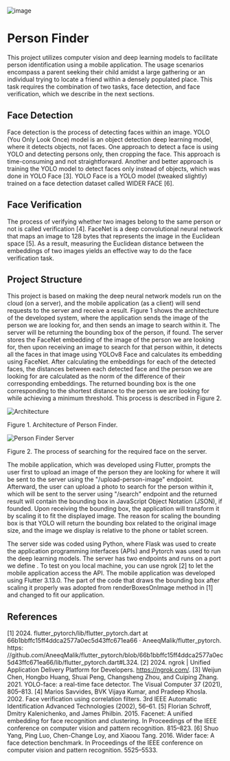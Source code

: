 ![image](https://github.com/user-attachments/assets/958cf520-efb9-4481-be39-439d40deb2e7)

# Person Finder
This project utilizes computer vision and deep learning models to facilitate person identification using a mobile
application. The usage scenarios encompass a parent seeking their child amidst a large gathering or an individual
trying to locate a friend within a densely populated place. This task requires the combination of two tasks, face
detection, and face verification, which we describe in the next sections. 

## Face Detection
Face detection is the process of detecting faces within an image. YOLO (You Only Look Once) model is an object
detection deep learning model, where it detects objects, not faces. One approach to detect a face is using YOLO and
detecting persons only, then cropping the face. This approach is time-consuming and not straightforward. Another
and better approach is training the YOLO model to detect faces only instead of objects, which was done in YOLO
Face [3]. YOLO Face is a YOLO model (tweaked slightly) trained on a face detection dataset called WIDER
FACE [6].

## Face Verification
The process of verifying whether two images belong to the same person or not is called verification [4]. FaceNet
is a deep convolutional neural network that maps an image to 128 bytes that represents the image in the Euclidean
space [5]. As a result, measuring the Euclidean distance between the embeddings of two images yields an effective
way to do the face verification task.

## Project Structure
This project is based on making the deep neural network models run on the cloud (on a server), and the mobile
application (as a client) will send requests to the server and receive a result. Figure 1 shows the architecture of
the developed system, where the application sends the image of the person we are looking for, and then sends an
image to search within it. The server will be returning the bounding box of the person, if found. The server stores
the FaceNet embedding of the image of the person we are looking for, then upon receiving an image to search for
that person within, it detects all the faces in that image using YOLOv8 Face and calculates its embedding using 
FaceNet. After calculating the embeddings for each of the detected faces, the distances between each detected face
and the person we are looking for are calculated as the norm of the difference of their corresponding embeddings.
The returned bounding box is the one corresponding to the shortest distance to the person we are looking for while
achieving a minimum threshold. This process is described in Figure 2.

![Architecture](https://github.com/user-attachments/assets/332ab6ea-17db-4560-a36e-942219943620)

Figure 1. Architecture of Person Finder.

![Person Finder Server](https://github.com/user-attachments/assets/e93552e3-6b27-4b8f-8c3a-433e77b64701)

Figure 2. The process of searching for the required face on the server.

The mobile application, which was developed using Flutter, prompts the user first to upload an image of the
person they are looking for where it will be sent to the server using the "/upload-person-image" endpoint. Afterward,
the user can upload a photo to search for the person within it, which will be sent to the server using "/search" endpoint
and the returned result will contain the bounding box in JavaScript Object Notation (JSON), if founded. Upon
receiving the bounding box, the application will transform it by scaling it to fit the displayed image. The reason
for scaling the bounding box is that YOLO will return the bounding box related to the original image size, and
the image we display is relative to the phone or tablet screen.

The server side was coded using Python, where Flask was used to create the application
programming interfaces (APIs) and Pytorch was used to run the deep learning models. The server has two endpoints
and runs on a port we define . To test on you local machine, you can use ngrok [2] to let the mobile application access the API.
The mobile application was developed using Flutter 3.13.0. The part of the code that draws the bounding box after scaling it
properly was adopted from renderBoxesOnImage method in [1] and changed to fit our application.

## References
[1] 2024. flutter_pytorch/lib/flutter_pytorch.dart at 66b1bbffc15ff4ddca2577a0ec5d43ffc671ea66 · AneeqMalik/flutter_pytorch. https:
//github.com/AneeqMalik/flutter_pytorch/blob/66b1bbffc15ff4ddca2577a0ec5d43ffc671ea66/lib/flutter_pytorch.dart#L324.
[2] 2024. ngrok | Unified Application Delivery Platform for Developers. https://ngrok.com/.
[3] Weijun Chen, Hongbo Huang, Shuai Peng, Changsheng Zhou, and Cuiping Zhang. 2021. YOLO-face: a real-time face detector. The
Visual Computer 37 (2021), 805–813.
[4] Marios Savvides, BVK Vijaya Kumar, and Pradeep Khosla. 2002. Face verification using correlation filters. 3rd IEEE Automatic
Identification Advanced Technologies (2002), 56–61.
[5] Florian Schroff, Dmitry Kalenichenko, and James Philbin. 2015. Facenet: A unified embedding for face recognition and clustering. In
Proceedings of the IEEE conference on computer vision and pattern recognition. 815–823.
[6] Shuo Yang, Ping Luo, Chen-Change Loy, and Xiaoou Tang. 2016. Wider face: A face detection benchmark. In Proceedings of the IEEE
conference on computer vision and pattern recognition. 5525–5533.
